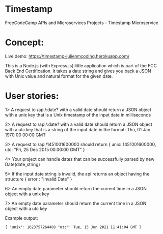 # Timestamp
FreeCodeCamp APIs and Microservices Projects - Timestamp Microservice

# Concept:
Live demo: https://timestamp-julienmcoding.herokuapp.com/

This is a Node.js (with Express.js) little application which is part of the FCC Back End Certification. It takes a date string and gives you back a JSON with Unix value and natural format for the given date.

# User stories:
1> A request to /api/:date? with a valid date should return a JSON object with a unix key that is a Unix timestamp of the input date in milliseconds

2> A request to /api/:date? with a valid date should return a JSON object with a utc key that is a string of the input date in the format: Thu, 01 Jan 1970 00:00:00 GMT

3> A request to /api/1451001600000 should return { unix: 1451001600000, utc: "Fri, 25 Dec 2015 00:00:00 GMT" }

4> Your project can handle dates that can be successfully parsed by new Date(date_string)

5> If the input date string is invalid, the api returns an object having the structure { error : "Invalid Date" }

6> An empty date parameter should return the current time in a JSON object with a unix key

7> An empty date parameter should return the current time in a JSON object with a utc key


Example output:
```
{ "unix": 1623757264408 "utc": Tue, 15 Jun 2021 11:41:04 GMT }
```

